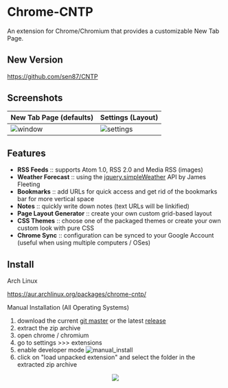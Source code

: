 # Chrome-CNTP
An extension for Chrome/Chromium that provides a customizable New Tab Page.

New Version
---
https://github.com/sen87/CNTP

Screenshots
---
New Tab Page  (defaults) | Settings (Layout)
------------ | -------------
![window](https://cloud.githubusercontent.com/assets/16217416/11699246/ba80b778-9ec3-11e5-8346-81bfe4e2f01e.png) | ![settings](https://cloud.githubusercontent.com/assets/16217416/11699257/cab0b08a-9ec3-11e5-87a4-8eb7d12206c1.png)


Features
---
* **RSS Feeds** :: supports Atom 1.0, RSS 2.0 and Media RSS (images)
* **Weather Forecast** :: using the [jquery.simpleWeather](http://monkeecreate.github.io/jquery.simpleWeather/) API by James Fleeting
* **Bookmarks** ::  add URLs for quick access and get rid of the bookmarks bar for more vertical space
* **Notes** :: quickly write down notes (text URLs will be linkified)
* **Page Layout Generator** :: create your own custom grid-based layout
* **CSS Themes** :: choose one of the packaged themes or create your own custom look with pure CSS
* **Chrome Sync** :: configuration can be synced to your Google Account (useful when using multiple computers / OSes)


Install
---
Arch Linux

https://aur.archlinux.org/packages/chrome-cntp/

Manual Installation (All Operating Systems)

1. download the current [git master](https://github.com/sen87/Chrome-CNTP/archive/master.zip) or the latest [release](https://github.com/sen87/Chrome-CNTP/releases) 
2. extract the zip archive 
3. open chrome / chromium
4. go to settings >>> extensions
5. enable developer mode
![manual_install](https://cloud.githubusercontent.com/assets/16217416/11702175/debfff5c-9ed4-11e5-9eee-9afa95ec0426.png)
6. click on "load unpacked extension" and select the folder in the extracted zip archive

<p align="center">
  <img src="https://cloud.githubusercontent.com/assets/16217416/11696937/4d0c1ec8-9eb7-11e5-9b3a-7367182466dc.png"/>
</p>
